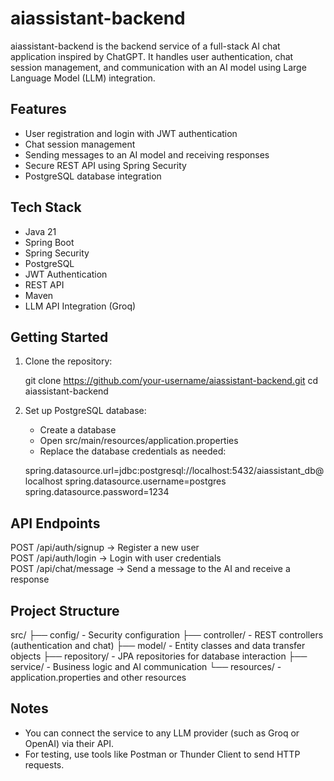 # aiassistant-backend

aiassistant-backend is the backend service of a full-stack AI chat application inspired by ChatGPT. It handles user authentication, chat session management, and communication with an AI model using Large Language Model (LLM) integration.

## Features

- User registration and login with JWT authentication
- Chat session management
- Sending messages to an AI model and receiving responses
- Secure REST API using Spring Security
- PostgreSQL database integration

## Tech Stack

- Java 21
- Spring Boot
- Spring Security
- PostgreSQL
- JWT Authentication
- REST API
- Maven
- LLM API Integration (Groq)

## Getting Started

1. Clone the repository:

   git clone https://github.com/your-username/aiassistant-backend.git
   cd aiassistant-backend

2. Set up PostgreSQL database:

   - Create a database
   - Open src/main/resources/application.properties
   - Replace the database credentials as needed:

   spring.datasource.url=jdbc:postgresql://localhost:5432/aiassistant_db@localhost
   spring.datasource.username=postgres
   spring.datasource.password=1234

## API Endpoints

POST   /api/auth/signup      -> Register a new user  
POST   /api/auth/login       -> Login with user credentials  
POST   /api/chat/message     -> Send a message to the AI and receive a response

## Project Structure

src/
├── config/        - Security configuration
├── controller/    - REST controllers (authentication and chat)
├── model/         - Entity classes and data transfer objects
├── repository/    - JPA repositories for database interaction
├── service/       - Business logic and AI communication
└── resources/     - application.properties and other resources

## Notes

- You can connect the service to any LLM provider (such as Groq or OpenAI) via their API.
- For testing, use tools like Postman or Thunder Client to send HTTP requests.
